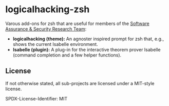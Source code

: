 # logicalhacking-zsh

Varous add-ons for zsh that are useful for members of the [Software Assurance & 
Security Research Team](https://logicalhacking.com):

* **logicalhacking (theme):** An agnoster inspired prompt for zsh that, e.g., 
                              shows the current Isabelle environment. 
* **Isabelle (plugin):**  A plug-in for the interactive theorem prover 
                          Isabelle (command completion and a few helper 
                          functions).
## License

If not otherwise stated, all sub-projects are licensed under a MIT-style 
license.

SPDX-License-Identifier: MIT

